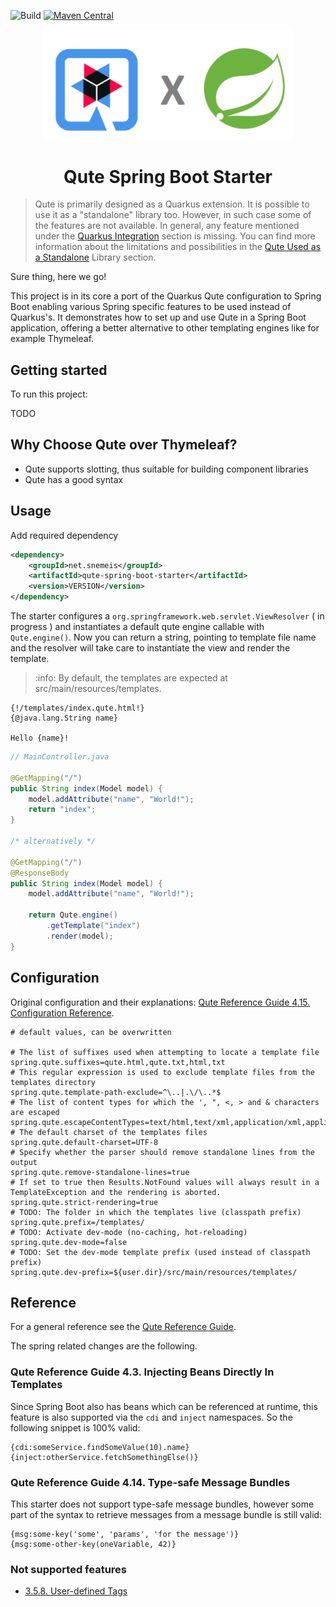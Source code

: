 ![Build](https://github.com/anosim114/qute-spring-boot-starter/actions/workflows/maven.yml/badge.svg)
[![Maven Central](https://maven-badges.herokuapp.com/maven-central/net.snemeis/qute-spring-boot-starter/badge.svg)](https://central.sonatype.com/artifact/net.snemeis/qute-spring-boot-starter)

<p align="center">
    <img src="https://github.com/anosim114/qute-spring-boot-starter/blob/master/_readme/qute_spring.png" alt="Logo" width="400" />
</p>

<h1 align="center">Qute Spring Boot Starter</h1> 

> Qute is primarily designed as a Quarkus extension.
> It is possible to use it as a "standalone" library too.
> However, in such case some of the features are not available.
> In general, any feature mentioned under the [Quarkus Integration](https://huifer.github.io/quarkus-document/generated-docs/qute-reference.html#quarkus_integration)
> section is missing.
> You can find more information about the limitations and possibilities in the
> [Qute Used as a Standalone](https://huifer.github.io/quarkus-document/generated-docs/qute-reference.html#standalone)
> Library section.

Sure thing, here we go!

This project is in its core a port of the Quarkus Qute configuration to Spring Boot
enabling various Spring specific features to be used instead of Quarkus's.
It demonstrates how to set up and use Qute in a Spring Boot application,
offering a better alternative to other templating engines like for example Thymeleaf.

## Getting started

To run this project:

TODO

## Why Choose Qute over Thymeleaf?

- Qute supports slotting, thus suitable for building component libraries
- Qute has a good syntax

## Usage

Add required dependency

```xml
<dependency>
    <groupId>net.snemeis</groupId>
    <artifactId>qute-spring-boot-starter</artifactId>
    <version>VERSION</version>
</dependency>
```

The starter configures a `org.springframework.web.servlet.ViewResolver` ( in progress )
and instantiates a default qute engine callable with `Qute.engine()`.
Now you can return a string, pointing to template file name and the resolver will take care to instantiate the view and render the template.

> :info: By default, the templates are expected at src/main/resources/templates.

```qute
{!/templates/index.qute.html!}
{@java.lang.String name}

Hello {name}!
```

```java
// MainController.java

@GetMapping("/") 
public String index(Model model) {
    model.addAttribute("name", "World!");
    return "index";
}

/* alternatively */

@GetMapping("/") 
@ResponseBody
public String index(Model model) {
    model.addAttribute("name", "World!");
    
    return Qute.engine()
        .getTemplate("index")
        .render(model);
}
```

## Configuration

Original configuration and their explanations: [Qute Reference Guide 4.15. Configuration Reference](https://quarkus.io/guides/qute-reference#configuration-reference).

```properties
# default values, can be overwritten

# The list of suffixes used when attempting to locate a template file
spring.qute.suffixes=qute.html,qute.txt,html,txt
# This regular expression is used to exclude template files from the templates directory
spring.qute.template-path-exclude=^\..|.\/\..*$
# The list of content types for which the ', ", <, > and & characters are escaped
spring.qute.escapeContentTypes=text/html,text/xml,application/xml,application/xhtml+xml
# The default charset of the templates files
spring.qute.default-charset=UTF-8
# Specify whether the parser should remove standalone lines from the output
spring.qute.remove-standalone-lines=true
# If set to true then Results.NotFound values will always result in a TemplateException and the rendering is aborted.
spring.qute.strict-rendering=true
# TODO: The folder in which the templates live (classpath prefix)
spring.qute.prefix=/templates/
# TODO: Activate dev-mode (no-caching, hot-reloading)
spring.qute.dev-mode=false
# TODO: Set the dev-mode template prefix (used instead of classpath prefix)
spring.qute.dev-prefix=${user.dir}/src/main/resources/templates/
```

## Reference

For a general reference see the [Qute Reference Guide](https://quarkus.io/guides/qute-reference).

The spring related changes are the following.

### Qute Reference Guide 4.3. Injecting Beans Directly In Templates

Since Spring Boot also has beans which can be referenced at runtime, this feature is also supported
via the `cdi` and `inject` namespaces. So the following snippet is 100% valid:
```qute
{cdi:someService.findSomeValue(10).name} 
{inject:otherService.fetchSomethingElse()}
```

### Qute Reference Guide 4.14. Type-safe Message Bundles

This starter does not support type-safe message bundles,
however some part of the syntax to retrieve messages
from a message bundle is still valid:

```qute
{msg:some-key('some', 'params', 'for the message')}
{msg:some-other-key(oneVariable, 42)}
```

### Not supported features

- [3.5.8. User-defined Tags](https://quarkus.io/guides/qute-reference#user_tags)
